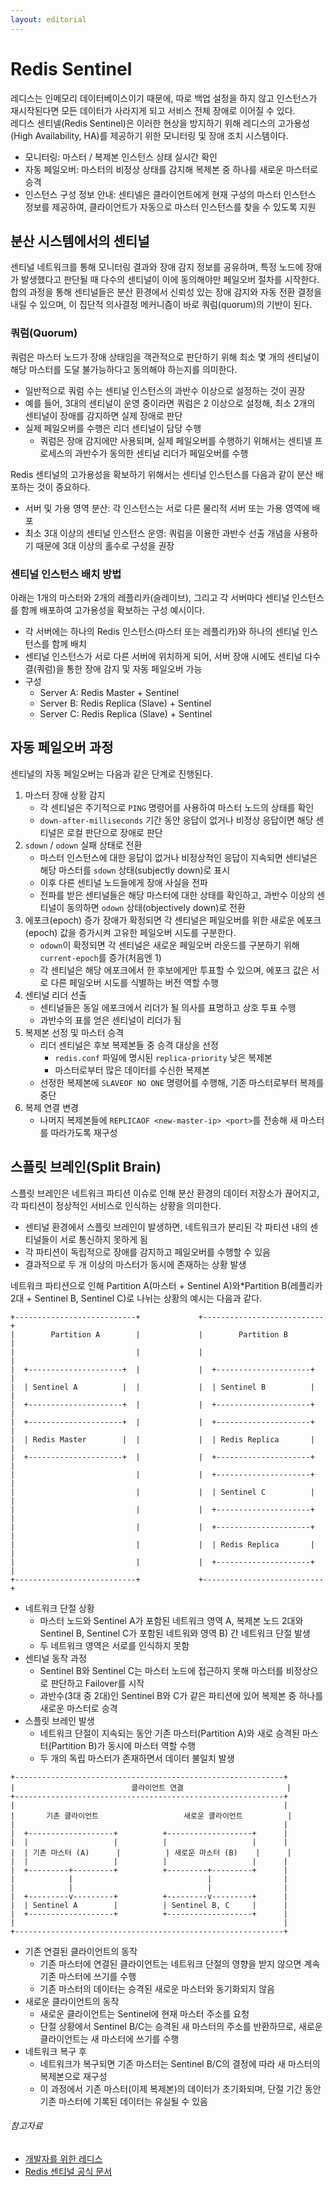 ```yaml
---
layout: editorial
---
```


# Redis Sentinel

레디스는 인메모리 데이터베이스이기 때문에, 따로 백업 설정을 하지 않고 인스턴스가 재시작된다면 모든 데이터가 사라지게 되고 서비스 전체 장애로 이어질 수 있다.  
레디스 센티넬(Redis Sentinel)은 이러한 현상을 방지하기 위해 레디스의 고가용성(High Availability, HA)를 제공하기 위한 모니터링 및 장애 조치 시스템이다.

- 모니터링: 마스터 / 복제본 인스턴스 상태 실시간 확인
- 자동 페일오버: 마스터의 비정상 상태를 감지해 복제본 중 하나를 새로운 마스터로 승격
- 인스턴스 구성 정보 안내: 센티넬은 클라이언트에게 현재 구성의 마스터 인스턴스 정보를 제공하여, 클라이언트가 자동으로 마스터 인스턴스를 찾을 수 있도록 지원

## 분산 시스템에서의 센티널

센티널 네트워크를 통해 모니터링 결과와 장애 감지 정보를 공유하며, 특정 노드에 장애가 발생했다고 판단될 때 다수의 센티널이 이에 동의해야만 페일오버 절차를 시작한다.  
합의 과정을 통해 센티널들은 분산 환경에서 신뢰성 있는 장애 감지와 자동 전환 결정을 내릴 수 있으며, 이 집단적 의사결정 메커니즘이 바로 쿼럼(quorum)의 기반이 된다.

### 쿼럼(Quorum)

쿼럼은 마스터 노드가 장애 상태임을 객관적으로 판단하기 위해 최소 몇 개의 센티널이 해당 마스터를 도달 불가능하다고 동의해야 하는지를 의미한다.

- 일반적으로 쿼럼 수는 센티널 인스턴스의 과반수 이상으로 설정하는 것이 권장
- 예를 들어, 3대의 센티널이 운영 중이라면 쿼럼은 2 이상으로 설정해, 최소 2개의 센티널이 장애를 감지하면 실제 장애로 판단
- 실제 페일오버를 수행은 리더 센티널이 담당 수행
    - 쿼럼은 장애 감지에만 사용되며, 실제 페일오버를 수행하기 위해서는 센티넬 프로세스의 과반수가 동의한 센티널 리더가 페일오버를 수행

Redis 센티널의 고가용성을 확보하기 위해서는 센티널 인스턴스를 다음과 같이 분산 배포하는 것이 중요하다.

- 서버 및 가용 영역 분산: 각 인스턴스는 서로 다른 물리적 서버 또는 가용 영역에 배포
- 최소 3대 이상의 센티널 인스턴스 운영: 쿼럼을 이용한 과반수 선출 개념을 사용하기 때문에 3대 이상의 홀수로 구성을 권장

### 센티널 인스턴스 배치 방법

아래는 1개의 마스터와 2개의 레플리카(슬레이브), 그리고 각 서버마다 센티널 인스턴스를 함께 배포하여 고가용성을 확보하는 구성 예시이다.

- 각 서버에는 하나의 Redis 인스턴스(마스터 또는 레플리카)와 하나의 센티널 인스턴스를 함께 배치
- 센티널 인스턴스가 서로 다른 서버에 위치하게 되어, 서버 장애 시에도 센티널 다수결(쿼럼)을 통한 장애 감지 및 자동 페일오버 가능
- 구성
    - Server A: Redis Master + Sentinel
    - Server B: Redis Replica (Slave) + Sentinel
    - Server C: Redis Replica (Slave) + Sentinel

## 자동 페일오버 과정

센티널의 자동 페일오버는 다음과 같은 단계로 진행된다.

1. 마스터 장애 상황 감지
    - 각 센티널은 주기적으로 `PING` 명령어를 사용하여 마스터 노드의 상태를 확인
    - `down-after-milliseconds` 기간 동안 응답이 없거나 비정상 응답이면 해당 센티널은 로컬 판단으로 장애로 판단
2. `sdown` / `odown` 실패 상태로 전환
    - 마스터 인스턴스에 대한 응답이 없거나 비정상적인 응답이 지속되면 센티널은 해당 마스터를 `sdown` 상태(subjectly down)로 표시
    - 이후 다른 센티널 노드들에게 장애 사실을 전파
    - 전파를 받은 센티널들은 해당 마스터에 대한 상태를 확인하고, 과반수 이상의 센티널이 동의하면 `odown` 상태(objectively down)로 전환
3. 에포크(epoch) 증가
   장애가 확정되면 각 센티널은 페일오버를 위한 새로운 에포크(epoch) 값을 증가시켜 고유한 페일오버 시도를 구분한다.
    - `odown`이 확정되면 각 센티널은 새로운 페일오버 라운드를 구분하기 위해 `current-epoch`를 증가(처음엔 1)
    - 각 센티널은 해당 에포크에서 한 후보에게만 투표할 수 있으며, 에포크 값은 서로 다른 페일오버 시도를 식별하는 버전 역할 수행
4. 센티널 리더 선출
    - 센티널들은 동일 에포크에서 리더가 될 의사를 표명하고 상호 투표 수행
    - 과반수의 표를 얻은 센티널이 리더가 됨
5. 복제본 선정 및 마스터 승격
    - 리더 센티널은 후보 복제본들 중 승격 대상을 선정
        - `redis.conf` 파일에 명시된 `replica-priority` 낮은 복제본
        - 마스터로부터 많은 데이터를 수신한 복제본
    - 선정한 복제본에 `SLAVEOF NO ONE` 명령어를 수행해, 기존 마스터로부터 복제를 중단
6. 복제 연결 변경
    - 나머지 복제본들에 `REPLICAOF <new-master-ip> <port>`를 전송해 새 마스터를 따라가도록 재구성

## 스플릿 브레인(Split Brain)

스플릿 브레인은 네트워크 파티션 이슈로 인해 분산 환경의 데이터 저장소가 끊어지고, 각 파티션이 정상적인 서비스로 인식하는 상황을 의미한다.

- 센티널 환경에서 스플릿 브레인이 발생하면, 네트워크가 분리된 각 파티션 내의 센티널들이 서로 통신하지 못하게 됨
- 각 파티션이 독립적으로 장애를 감지하고 페일오버를 수행할 수 있음
- 결과적으로 두 개 이상의 마스터가 동시에 존재하는 상황 발생

네트워크 파티션으로 인해 Partition A(마스터 + Sentinel A)와*Partition B(레플리카 2대 + Sentinel B, Sentinel C)로 나뉘는 상황의 예시는 다음과 같다.

```
+---------------------------+             +---------------------------+
|        Partition A        |             |        Partition B        |
|                           |             |                           |
|  +---------------------+  |             |  +---------------------+  |
|  | Sentinel A          |  |             |  | Sentinel B          |  |
|  +---------------------+  |             |  +---------------------+  |
|  +---------------------+  |             |  +---------------------+  |
|  | Redis Master        |  |             |  | Redis Replica       |  |
|  +---------------------+  |             |  +---------------------+  |
|                           |             |  +---------------------+  |
|                           |             |  | Sentinel C          |  |
|                           |             |  +---------------------+  |
|                           |             |  +---------------------+  |
|                           |             |  | Redis Replica       |  |
|                           |             |  +---------------------+  |
+---------------------------+             +---------------------------+
```

- 네트워크 단절 상황
    - 마스터 노드와 Sentinel A가 포함된 네트워크 영역 A, 복제본 노드 2대와 Sentinel B, Sentinel C가 포함된 네트워와 영역 B) 간 네트워크 단절 발생
    - 두 네트워크 영역은 서로를 인식하지 못함
- 센티널 동작 과정
    - Sentinel B와 Sentinel C는 마스터 노드에 접근하지 못해 마스터를 비정상으로 판단하고 Failover를 시작
    - 과반수(3대 중 2대)인 Sentinel B와 C가 같은 파티션에 있어 복제본 중 하나를 새로운 마스터로 승격
- 스플릿 브레인 발생
    - 네트워크 단절이 지속되는 동안 기존 마스터(Partition A)와 새로 승격된 마스터(Partition B)가 동시에 마스터 역할 수행
    - 두 개의 독립 마스터가 존재하면서 데이터 불일치 발생

```
+------------------------------------------------------------+
|                          클라이언트 연결                       |
+------------------------------------------------------------+
|                                                            |
|       기존 클라이언트                   새로운 클라이언트          |
|                                                            |
|  +-------------------+          +-------------------+      |
|  |                   |          |                   |      |
|  | 기존 마스터 (A)      |          | 새로운 마스터 (B)    |      |
|  |                   |          |                   |      |
|  +---------+---------+          +---------+---------+      |
|            |                              |                |
|            |                              |                |
|  +---------v---------+          +---------v---------+      |
|  | Sentinel A        |          | Sentinel B, C     |      |
|  +-------------------+          +-------------------+      |
|                                                            |
+------------------------------------------------------------+
```

- 기존 연결된 클라이언트의 동작
    - 기존 마스터에 연결된 클라이언트는 네트워크 단절의 영향을 받지 않으면 계속 기존 마스터에 쓰기를 수행
    - 기존 마스터의 데이터는 승격된 새로운 마스터와 동기화되지 않음
- 새로운 클라이언트의 동작
    - 새로운 클라이언트는 Sentinel에 현재 마스터 주소를 요청
    - 단절 상황에서 Sentinel B/C는 승격된 새 마스터의 주소를 반환하므로, 새로운 클라이언트는 새 마스터에 쓰기를 수행
- 네트워크 복구 후
    - 네트워크가 복구되면 기존 마스터는 Sentinel B/C의 결정에 따라 새 마스터의 복제본으로 재구성
    - 이 과정에서 기존 마스터(이제 복제본)의 데이터가 초기화되며, 단절 기간 동안 기존 마스터에 기록된 데이터는 유실될 수 있음

###### 참고자료

- [개발자를 위한 레디스](https://kobic.net/book/bookInfo/view.do?isbn=9791161757926)
- [Redis 센티널 공식 문서](https://redis.io/docs/latest/operate/oss_and_stack/management/sentinel)